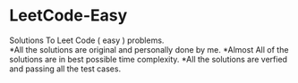 # LeetCode-Easy
 Solutions To Leet Code ( easy ) problems.<br/>
 *All the solutions are original and personally done by me.
 *Almost All of the solutions are in best possible time complexity.
 *All the solutions are verfied and passing all the test cases.
